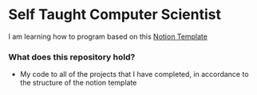 # Self Taught Computer Scientist
I am learning how to program based on this [Notion Template](https://free-compsci-degree-imc.notion.site/The-Open-Source-Computer-Science-Degree-b799dc75720c48fcb602e58c0c103155)

### What does this repository hold?
- My code to all of the projects that I have completed, in accordance to the structure of the notion template
